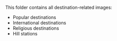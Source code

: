 
This folder contains all destination-related images:
- Popular destinations
- International destinations
- Religious destinations
- Hill stations
